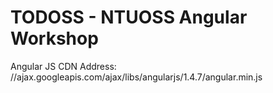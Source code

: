 # TODOSS - NTUOSS Angular Workshop

Angular JS CDN Address: //ajax.googleapis.com/ajax/libs/angularjs/1.4.7/angular.min.js
